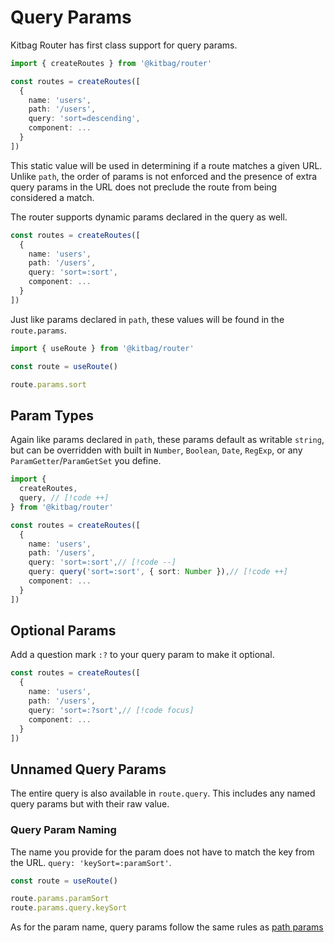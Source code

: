 # Query Params

Kitbag Router has first class support for query params.

```ts
import { createRoutes } from '@kitbag/router'

const routes = createRoutes([
  {
    name: 'users',
    path: '/users',
    query: 'sort=descending',
    component: ...
  }
])
```

This static value will be used in determining if a route matches a given URL. Unlike `path`, the order of params is not enforced and the presence of extra query params in the URL does not preclude the route from being considered a match.

The router supports dynamic params declared in the query as well.

```ts
const routes = createRoutes([
  {
    name: 'users',
    path: '/users',
    query: 'sort=:sort',
    component: ...
  }
])
```

Just like params declared in `path`, these values will be found in the `route.params`.

```ts
import { useRoute } from '@kitbag/router'

const route = useRoute()

route.params.sort
```

## Param Types

Again like params declared in `path`, these params default as writable `string`, but can be overridden with built in `Number`, `Boolean`, `Date`, `RegExp`, or any `ParamGetter`/`ParamGetSet` you define.

```ts
import { 
  createRoutes,
  query, // [!code ++]
} from '@kitbag/router'

const routes = createRoutes([
  {
    name: 'users',
    path: '/users',
    query: 'sort=:sort',// [!code --]
    query: query('sort=:sort', { sort: Number }),// [!code ++]
    component: ...
  }
])
```

## Optional Params

Add a question mark `:?` to your query param to make it optional.

```ts
const routes = createRoutes([
  {
    name: 'users',
    path: '/users',
    query: 'sort=:?sort',// [!code focus]
    component: ...
  }
])
```

## Unnamed Query Params

The entire query is also available in `route.query`. This includes any named query params but with their raw value.

### Query Param Naming

The name you provide for the param does not have to match the key from the URL. `query: 'keySort=:paramSort'`.

```ts
const route = useRoute()

route.params.paramSort
route.params.query.keySort
```

As for the param name, query params follow the same rules as [path params](/core-concepts/path-params#param-name)
